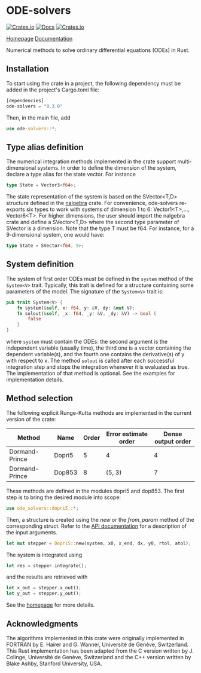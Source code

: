 # ODE-solvers

[![Crates.io](https://img.shields.io/crates/v/ode_solvers.svg)](https://crates.io/crates/ode_solvers/) [![Docs](https://docs.rs/ode_solvers/badge.svg)](https://docs.rs/ode_solvers) [![Crates.io](https://img.shields.io/crates/l/ode_solvers.svg)](https://opensource.org/licenses/BSD-3-Clause)

[Homepage](https://srenevey.github.io/ode-solvers/)    [Documentation](https://docs.rs/ode_solvers)

Numerical methods to solve ordinary differential equations (ODEs) in Rust.



## Installation

To start using the crate in a project, the following dependency must be added in the project's Cargo.toml file:

```rust
[dependencies]
ode-solvers = "0.3.0"
```

Then, in the main file, add

```rust
use ode-solvers::*;
```



## Type alias definition

The numerical integration methods implemented in the crate support multi-dimensional systems. In order to define the dimension of the system, declare a type alias for the state vector. For instance

```rust
type State = Vector3<f64>;
```

The state representation of the system is based on the SVector&lt;T,D&gt; structure defined in the [nalgebra](http://nalgebra.org/) crate. For convenience, ode-solvers re-exports six types to work with systems of dimension 1 to 6: Vector1&lt;T&gt;,..., Vector6&lt;T&gt;. For higher dimensions, the user should import the nalgebra crate and define a SVector&lt;T,D&gt;  where the second type parameter of SVector is a dimension. Note that the type T must be f64. For instance, for a 9-dimensional system, one would have:

```rust
type State = SVector<f64, 9>;
```



## System definition

The system of first order ODEs must be defined in the `system` method of the `System<V>` trait. Typically, this trait is defined for a structure containing some parameters of the model. The signature of the `System<V>` trait is:

```rust
pub trait System<V> {
    fn system(&self, x: f64, y: &V, dy: &mut V);
    fn solout(&self, _x: f64, _y: &V, _dy: &V) -> bool {
        false
    }
}
```

where `system` must contain the ODEs: the second argument is the independent variable (usually time), the third one is a vector containing the dependent variable(s), and the fourth one contains the derivative(s) of y with respect to x. The method `solout` is called after each successful integration step and stops the integration whenever it is evaluated as true. The implementation of that method is optional. See the examples for implementation details.



## Method selection

The following explicit Runge-Kutta methods are implemented in the current version of the crate:

| Method         | Name   | Order | Error estimate order | Dense output order |
| -------------- | ------ | ----- | -------------------- | ------------------ |
| Dormand-Prince | Dopri5 | 5     | 4                    | 4                  |
| Dormand-Prince | Dop853 | 8     | (5, 3)               | 7                  |

These methods are defined in the modules dopri5 and dop853. The first step is to bring the desired module into scope:

```rust
use ode_solvers::dopri5::*;
```

Then, a structure is created using the *new* or the *from_param* method of the corresponding struct. Refer to the [API documentation](https://docs.rs/ode_solvers) for a description of the input arguments.

```rust
let mut stepper = Dopri5::new(system, x0, x_end, dx, y0, rtol, atol);
```

The system is integrated using

```rust
let res = stepper.integrate();
```

and the results are retrieved with

```rust
let x_out = stepper.x_out();
let y_out = stepper.y_out();
```

See the [homepage](https://srenevey.github.io/ode-solvers/) for more details.

## Acknowledgments

The algorithms implemented in this crate were originally implemented in FORTRAN by E. Hairer and G. Wanner, Université de Genève, Switzerland. This Rust implementation has been adapted from the C version written by J. Colinge, Université de Genève, Switzerland and the C++ version written by Blake Ashby, Stanford University, USA.
